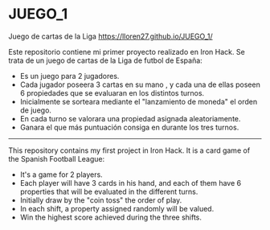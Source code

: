# JUEGO_1
Juego de cartas de la Liga https://lloren27.github.io/JUEGO_1/

Este repositorio contiene mi primer proyecto realizado en Iron Hack.
Se trata de un juego de cartas de la Liga de futbol de España:

- Es un juego para 2 jugadores.
- Cada jugador poseera 3 cartas en su mano , y cada una de ellas poseen 6 propiedades que se evaluaran en los distintos turnos.
- Inicialmente se sorteara mediante el "lanzamiento de moneda" el orden de juego. 
- En cada turno se valorara una propiedad asignada aleatoriamente. 
- Ganara el que más puntuación consiga en durante los tres turnos. 
-------------------------------------------------------------------------------------------------------------------------------------
This repository contains my first project in Iron Hack.
It is a card game of the Spanish Football League:

- It's a game for 2 players.
- Each player will have 3 cards in his hand, and each of them have 6 properties that will be evaluated in the different turns.
- Initially draw by the "coin toss" the order of play.
- In each shift, a property assigned randomly will be valued.
- Win the highest score achieved during the three shifts.

